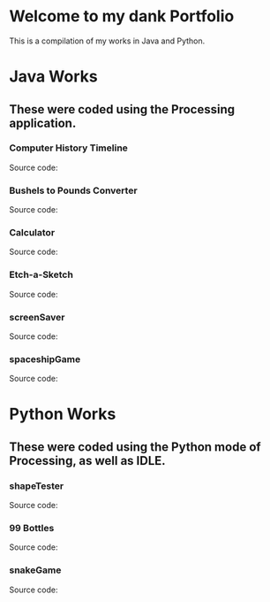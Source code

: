 # Welcome to my dank Portfolio

This is a compilation of my works in Java and Python.

# Java Works

## These were coded using the Processing application. 


### Computer History Timeline

Source code:

### Bushels to Pounds Converter

Source code:

### Calculator

Source code:

### Etch-a-Sketch

Source code:

### screenSaver

Source code:

### spaceshipGame

Source code:

# Python Works

## These were coded using the Python mode of Processing, as well as IDLE.


### shapeTester

Source code:

### 99 Bottles

Source code:

### snakeGame

Source code:
